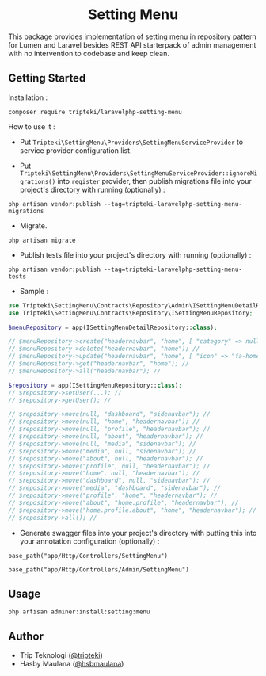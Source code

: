 <h1 align="center">Setting Menu</h1>

This package provides implementation of setting menu in repository pattern for Lumen and Laravel besides REST API starterpack of admin management with no intervention to codebase and keep clean.

Getting Started
---

Installation :

```
composer require tripteki/laravelphp-setting-menu
```

How to use it :

- Put `Tripteki\SettingMenu\Providers\SettingMenuServiceProvider` to service provider configuration list.

- Put `Tripteki\SettingMenu\Providers\SettingMenuServiceProvider::ignoreMigrations()` into `register` provider, then publish migrations file into your project's directory with running (optionally) :

```
php artisan vendor:publish --tag=tripteki-laravelphp-setting-menu-migrations
```

- Migrate.

```
php artisan migrate
```

- Publish tests file into your project's directory with running (optionally) :

```
php artisan vendor:publish --tag=tripteki-laravelphp-setting-menu-tests
```

- Sample :

```php
use Tripteki\SettingMenu\Contracts\Repository\Admin\ISettingMenuDetailRepository;
use Tripteki\SettingMenu\Contracts\Repository\ISettingMenuRepository;

$menuRepository = app(ISettingMenuDetailRepository::class);

// $menuRepository->create("headernavbar", "home", [ "category" => null, "icon" => "md-home", "title" => "Home", "description" => "Home Page", ]); //
// $menuRepository->delete("headernavbar", "home"); //
// $menuRepository->update("headernavbar", "home", [ "icon" => "fa-home", ]); //
// $menuRepository->get("headernavbar", "home"); //
// $menuRepository->all("headernavbar"); //

$repository = app(ISettingMenuRepository::class);
// $repository->setUser(...); //
// $repository->getUser(); //

// $repository->move(null, "dashboard", "sidenavbar"); //
// $repository->move(null, "home", "headernavbar"); //
// $repository->move(null, "profile", "headernavbar"); //
// $repository->move(null, "about", "headernavbar"); //
// $repository->move(null, "media", "sidenavbar"); //
// $repository->move("media", null, "sidenavbar"); //
// $repository->move("about", null, "headernavbar"); //
// $repository->move("profile", null, "headernavbar"); //
// $repository->move("home", null, "headernavbar"); //
// $repository->move("dashboard", null, "sidenavbar"); //
// $repository->move("media", "dashboard", "sidenavbar"); //
// $repository->move("profile", "home", "headernavbar"); //
// $repository->move("about", "home.profile", "headernavbar"); //
// $repository->move("home.profile.about", "home", "headernavbar"); //
// $repository->all(); //
```

- Generate swagger files into your project's directory with putting this into your annotation configuration (optionally) :

```
base_path("app/Http/Controllers/SettingMenu")
```

```
base_path("app/Http/Controllers/Admin/SettingMenu")
```

Usage
---

`php artisan adminer:install:setting:menu`

Author
---

- Trip Teknologi ([@tripteki](https://linkedin.com/company/tripteki))
- Hasby Maulana ([@hsbmaulana](https://linkedin.com/in/hsbmaulana))
